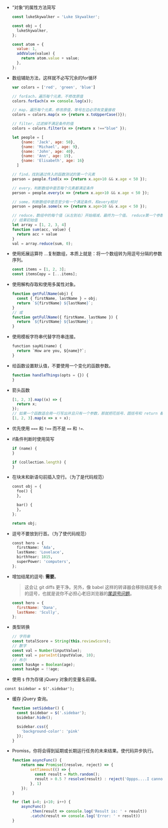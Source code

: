- “对象“的属性方法简写

  ```javascript
  const lukeSkywalker = 'Luke Skywalker';

  const obj = {
    lukeSkywalker,
  };

  const atom = {
    value: 1,
    addValue(value) {
      return atom.value + value;
    },
  };
  ```

- 数组辅助方法，这样就不必写冗余的for循环

  ```javascript
  var colors = ['red', 'green', 'blue']

  // forEach，遍历每个元素，不修改原值
  colors.forEach(x => console.log(x));

  // map，遍历每个元素，修改原值，等号左边必须有变量接收
  colors = colors.map(x => {return x.toUpperCase()});

  // filter，过滤掉不满足条件的值
  colors = colors.filter(x => {return x !=="blue" });

  let people = [
  	  {name: 'Jack', age: 50},
  	  {name: 'Michael', age: 9}, 
  	  {name: 'John', age: 40}, 
  	  {name: 'Ann', age: 19}, 
  	  {name: 'Elisabeth', age: 16}
  	]

  // find，找到通过传入的函数测试的第一个元素
  person = people.find(x => {return x.age>10 && x.age < 50 });

  // every，判断数组中是否每个元素都满足条件
  person = people.every(x => {return x.age>10 && x.age < 50 });

  // some，判断数组中是否至少有一个满足条件，和every相对
  person = people.some(x => {return x.age>10 && x.age < 50 });

  // reduce，数组中的每个值（从左到右）开始缩减，最终为一个值。 reduce第一个参数为函数，第二个值为
  // 结果初始值
  let array = [1, 2, 3, 4]
  function sum(acc, value) {
    return acc + value
  }
  val = array.reduce(sum, 0);
  ```

- 使用拓展运算符 ...复制数组，本质上就是：将一个数组转为用逗号分隔的参数序列。

  ```javascript
  const items = [1, 2, 3];
  const itemsCopy = [...items];
  ```

- 使用解构存取和使用多属性对象。

  ```javascript
  function getFullName(obj) {
    const { firstName, lastName } = obj;
    return `${firstName} ${lastName}`;
  }
  // 或
  function getFullName({ firstName, lastName }) {
    return `${firstName} ${lastName}`;
  }
  ```

- 使用模板字符串代替字符串连接。

  ```python
  function sayHi(name) {
    return `How are you, ${name}?`;
  }
  ```

- 给函数设置默认值，不要使用一个变化的函数参数。

  ```javascript
  function handleThings(opts = {}) {
  }
  ```

- 箭头函数

  ```javascript
  [1, 2, 3].map((x) => {
    return x;
  });
  // 如果一个函数适合用一行写出并且只有一个参数，那就把花括号、圆括号和 return 都省略掉。
  [1, 2, 3].map(x => x + x);
  ```

- 优先使用 `===` 和 `!==` 而不是 `==` 和 `!=`.

- if条件判断时使用简写

  ```javascript
  if (name) {
  }

  if (collection.length) {
  }
  ```

- 在块末和新语句前插入空行。（为了是代码规范）

  ```python
  const obj = {
    foo() {
    },

    bar() {
    },
  };

  return obj;
  ```

- 逗号不要放到行首。（为了使代码规范）

  ```python 
  const hero = {
    firstName: 'Ada',
    lastName: 'Lovelace',
    birthYear: 1815,
    superPower: 'computers',
  };
  ```

- 增加结尾的逗号: **需要**。

  > 这会让 git diffs 更干净。另外，像 babel 这样的转译器会移除结尾多余的逗号，也就是说你不必担心老旧浏览器的[尾逗号问题](https://github.com/yuche/javascript/blob/master/es5/README.md#commas)。

  ```javascript
  const hero = {
    firstName: 'Dana',
    lastName: 'Scully',
  };
  ```

- 类型转换

  ```javascript
  // 字符串
  const totalScore = String(this.reviewScore);
  // 数字 
  const val = Number(inputValue);
  const val = parseInt(inputValue, 10);
  // 布尔
  const hasAge = Boolean(age);
  const hasAge = !!age;
  ```

-  使用 `$` 作为存储 jQuery 对象的变量名前缀。

  ```
  const $sidebar = $('.sidebar');
  ```

- 缓存 jQuery 查询。

  ```javascript
  function setSidebar() {
    const $sidebar = $('.sidebar');
    $sidebar.hide();

    $sidebar.css({
      'background-color': 'pink'
    });
  }
  ```

- Promiss，你将会得到延期或长期运行任务的未来结果。使代码异步执行。

  ```javascript
  function asyncFunc() {
      return new Promise((resolve, reject) => {
          setTimeout(() => {
            const result = Math.random();
            result > 0.5 ? resolve(result) : reject('Oppps....I cannot calculate')
          }, 1)
      });
  }

  for (let i=0; i<10; i++) {
      asyncFunc()
          .then(result => console.log('Result is: ' + result))
          .catch(result => console.log('Error: ' + result))
  }
  ```

  ​
